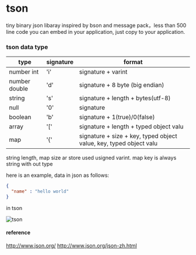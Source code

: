 # tson
tiny binary json libaray inspired by bson and message pack，less than 500 line code you can embed in your application, just copy to your application.


### tson data type
| type |  signature | format |
| -------- | -------- | -------- |
| number int     | 'i'    | signature + varint    |
| number double    | 'd'   | signature + 8 byte (big endian)|
| string   | 's'   | signature + length + bytes(utf-8)|
| null    | '0'   |  signature |
| boolean    | 'b'   | signature + 1(true)/0(false)|
| array    | '['   | signature + length + typed object valu|
| map    | '{'   | signature + size + key,  typed object value, key, typed object valu|


string length, map size ar store used usigned varint. map key is always string with out type

here is an example, data in json as follows:

```json
{
  "name" : "hello world"
}
```

in tson

![tson](https://raw.githubusercontent.com/gubaojian/tson/master/image/TSON.png)


#### reference

http://www.json.org/
http://www.json.org/json-zh.html
